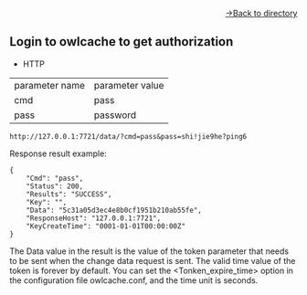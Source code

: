 [<p align="right">->Back to directory</p>](../0.directory.md)

## Login to owlcache to get authorization  
* HTTP  

<table>
    <tr>
        <td>parameter name</td>
        <td>parameter value</td>
    </tr>
    <tr>
        <td>cmd</td>
        <td>pass</td>
    </tr>
    <tr>
        <td>pass</td>
        <td>password</td>
    </tr>   
</table>  

~~~shell
http://127.0.0.1:7721/data/?cmd=pass&pass=shi!jie9he?ping6
~~~

Response result example:
~~~shell
{
    "Cmd": "pass",
    "Status": 200,
    "Results": "SUCCESS",
    "Key": "",
    "Data": "5c31a05d3ec4e8b0cf1951b210ab55fe",
    "ResponseHost": "127.0.0.1:7721",
    "KeyCreateTime": "0001-01-01T00:00:00Z"
}
~~~
The Data value in the result is the value of the token parameter that needs to be sent when the change data request is sent. 
The valid time value of the token is forever by default. You can set the <Tonken_expire_time> option in the configuration file owlcache.conf, and the time unit is seconds.